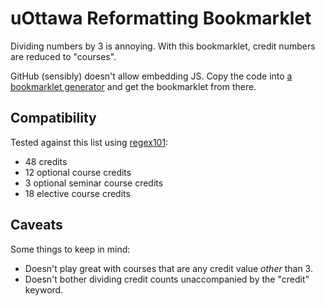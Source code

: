 # uOttawa Reformatting Bookmarklet

Dividing numbers by 3 is annoying. With this bookmarklet, credit numbers are reduced to "courses".

GitHub (sensibly) doesn't allow embedding JS. Copy the code into [a bookmarklet generator](http://mrcoles.com/bookmarklet/) and get the bookmarklet from there.

## Compatibility

Tested against this list using [regex101](https://regex101.com/r/oQ8aM8/1):

* 48 credits
* 12 optional course credits
* 3 optional seminar course credits
* 18 elective course credits

## Caveats

Some things to keep in mind:

* Doesn't play great with courses that are any credit value *other* than 3.
* Doesn't bother dividing credit counts unaccompanied by the "credit" keyword.